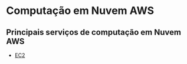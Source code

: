 # Computação em Nuvem AWS

## Principais serviços de computação em Nuvem AWS

- [EC2](./EC2/README.md)